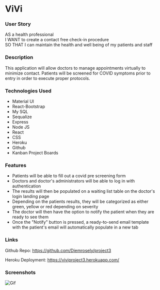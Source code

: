 # ViVi 

### User Story

AS a health professional <br>
I WANT to create a contact free check-in procedure <br>
SO THAT I can maintain the health and well being of my patients and staff

### Description 

This application will allow doctors to manage appointments virtually to minimize contact. Patients will be screened for COVID symptoms prior to entry in order to execute proper protocols.  

### Technologies Used

* Material UI
* React-Bootstrap
* My SQL
* Sequalize
* Express
* Node JS
* React 
* CSS
* Heroku
* Github 
* Kanban Project Boards 

### Features

* Patients will be able to fill out a covid pre screening form
* Doctors and doctor's administrators will be able to log in with authentication
* The results will then be populated on a waiting list table on the doctor's login landing page
* Depending on the patients results, they will be categorized as either green, yellow or red depending on severity 
* The doctor will then have the option to notify the patient when they are ready to see them
* Once the "Notify" button is pressed, a ready-to-send email template with the patient's email will automatically populate in a new tab

### Links

Github Repo: https://github.com/Diemrosely/project3

Heroku Deployment: https://viviproject3.herokuapp.com/

### Screenshots

![Gif](client/src/assets/Images/vivi.gif)
